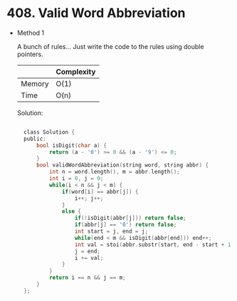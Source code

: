 # 408. Valid Word Abbreviation

- Method 1

  A bunch of rules... Just write the code to the rules using double pointers.

  |        | Complexity |
  | ------ | ---------- |
  | Memory | O(1)       |
  | Time   | O(n)       |

  Solution:

  ```h

    class Solution {
    public:
        bool isDigit(char a) {
            return (a - '0') >= 0 && (a - '9') <= 0;
        }
        bool validWordAbbreviation(string word, string abbr) {
            int n = word.length(), m = abbr.length();
            int i = 0, j = 0;
            while(i < n && j < m) {
                if(word[i] == abbr[j]) {
                    i++; j++;
                }
                else {
                    if(!isDigit(abbr[j])) return false;
                    if(abbr[j] == '0') return false;
                    int start = j, end = j;
                    while(end < m && isDigit(abbr[end])) end++;
                    int val = stoi(abbr.substr(start, end - start + 1));
                    j = end;
                    i += val;
                }
            }
            return i == n && j == m;
        }
    };

  ```

<!-- - Method 2

    This is another method.

    | |   Complexity  |
    | ----------- | ----------- |
    |  Memory     | O(n) |
    |      Time       |  O(n) |


    Solution:

    ``` h



    ```

- Additional Knowledge:

    Here are some additional knowledge.



<br> -->
